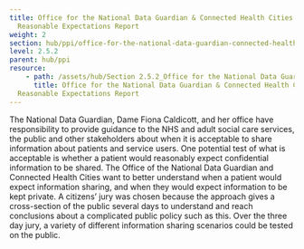 ```yaml
---
title: Office for the National Data Guardian & Connected Health Cities
  Reasonable Expectations Report
weight: 2
section: hub/ppi/office-for-the-national-data-guardian-connected-health-cities-reasonable-expectations-report
level: 2.5.2
parent: hub/ppi
resource: 
    - path: /assets/hub/Section 2.5.2_Office for the National Data Guardian & Connected Health Cities Reasonable Expectations Report.pdf
      title: Office for the National Data Guardian & Connected Health Cities
  Reasonable Expectations Report
---
```


The  National  Data  Guardian,  Dame  Fiona  Caldicott,  and  her  office  have  responsibility  to  provide  guidance to the NHS and adult social care services, the public and other stakeholders about when it is  acceptable  to  share  information  about  patients  and  service  users.  One  potential  test  of  what  is  acceptable is whether a patient would reasonably expect confidential information to be shared. The Office of the National Data Guardian and Connected Health Cities want to better understand when a  patient  would  expect  information  sharing,  and  when  they  would  expect  information  to  be  kept  private. A citizens’ jury was chosen because the approach gives a cross-section of the public several days to understand and reach conclusions about a complicated public policy such as this. Over the three day jury, a variety of different information sharing scenarios could be tested on the public.
